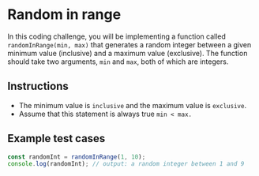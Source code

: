 # Random in range

In this coding challenge, you will be implementing a function called `randomInRange(min, max)` that generates a random integer between a given minimum value (inclusive) and a maximum value (exclusive). The function should take two arguments, `min` and `max`, both of which are integers.

## Instructions

*   The minimum value is `inclusive` and the maximum value is `exclusive`.
*   Assume that this statement is always true `min < max.`

## Example test cases

```javascript
const randomInt = randomInRange(1, 10);
console.log(randomInt); // output: a random integer between 1 and 9
```
